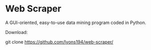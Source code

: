 # Web Scraper
A GUI-oriented, easy-to-use data mining program coded in Python.

Download:

git clone https://github.com/lyons194/web-scraper/

